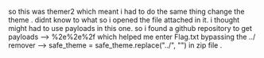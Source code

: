 so this was themer2 which meant i had to do the same thing change the theme . 
didnt know to what so i opened the file attached in it.
i thought might had to use payloads in this one. 
so i found a github repository to get payloads --> %2e%2e%2f 
which helped me enter Flag.txt bypassing the ../ remover -->    safe_theme = safe_theme.replace("../", "") in zip file .
